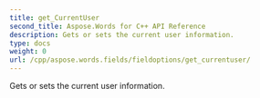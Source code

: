 ```yaml
---
title: get_CurrentUser
second_title: Aspose.Words for C++ API Reference
description: Gets or sets the current user information. 
type: docs
weight: 0
url: /cpp/aspose.words.fields/fieldoptions/get_currentuser/
---
```


Gets or sets the current user information. 

